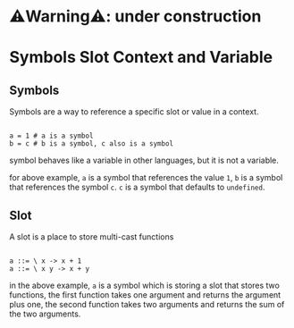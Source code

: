 # ⚠️Warning⚠️: under construction

# Symbols Slot Context and Variable

## Symbols

Symbols are a way to reference a specific slot or value in a context.

```sap

a = 1 # a is a symbol
b = c # b is a symbol, c also is a symbol

```

symbol behaves like a variable in other languages, but it is not a variable.

for above example, `a` is a symbol that references the value `1`, `b` is a symbol that references the symbol `c`. `c` is a symbol that defaults to `undefined`.

## Slot

A slot is a place to store multi-cast functions

```sap

a ::= \ x -> x + 1
a ::= \ x y -> x + y

```

in the above example, `a` is a symbol which is storing a slot that stores two functions, the first function takes one argument and returns the argument plus one, the second function takes two arguments and returns the sum of the two arguments.
